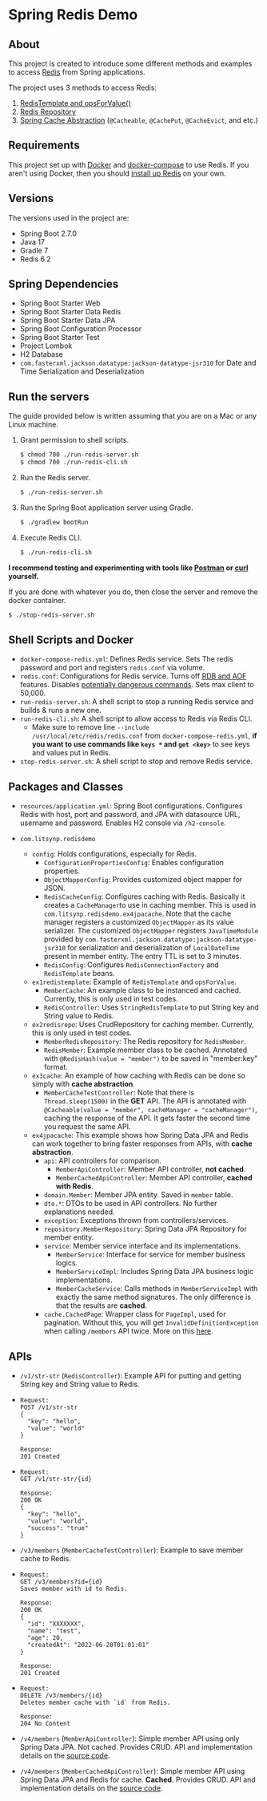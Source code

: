 # Spring Redis Demo

## About

This project is created to introduce some different methods and examples to access [Redis](https://redis.io/) from Spring applications.

The project uses 3 methods to access Redis:

1. [RedisTemplate and opsForValue()](https://www.baeldung.com/spring-data-redis-properties)
2. [Redis Repository](https://www.baeldung.com/spring-data-redis-tutorial#redis-repository)
3. [Spring Cache Abstraction](https://www.baeldung.com/spring-cache-tutorial) (`@Cacheable`, `@CachePut`, `@CacheEvict`, and etc.)

## Requirements

This project set up with [Docker](https://www.docker.com/) and [docker-compose](https://docs.docker.com/compose/) to use Redis. If you aren't using Docker, then you should [install up Redis](https://redis.io/docs/getting-started/) on your own.

## Versions

The versions used in the project are:

- Spring Boot 2.7.0
- Java 17
- Gradle 7
- Redis 6.2

## Spring Dependencies

- Spring Boot Starter Web
- Spring Boot Starter Data Redis
- Spring Boot Starter Data JPA
- Spring Boot Configuration Processor
- Spring Boot Starter Test
- Project Lombok
- H2 Database
- `com.fasterxml.jackson.datatype:jackson-datatype-jsr310` for Date and Time Serialization and Deserialization

## Run the servers

The guide provided below is written assuming that you are on a Mac or any Linux machine.

1. Grant permission to shell scripts.

   ```sh
   $ chmod 700 ./run-redis-server.sh
   $ chmod 700 ./run-redis-cli.sh
   ```

2. Run the Redis server.

   ```sh
   $ ./run-redis-server.sh
   ```

3. Run the Spring Boot application server using Gradle.

   ```sh
   $ ./gradlew bootRun
   ```

4. Execute Redis CLI.
   ```sh
   $ ./run-redis-cli.sh
   ```

**I recommend testing and experimenting with tools like [Postman](https://www.postman.com/) or [curl](https://curl.se/) yourself.**

If you are done with whatever you do, then close the server and remove the docker container.

```sh
$ ./stop-redis-server.sh
```

## Shell Scripts and Docker

- `docker-compose-redis.yml`: Defines Redis service. Sets The redis password and port and registers `redis.conf` via volume.
- `redis.conf`: Configurations for Redis service. Turns off [RDB and AOF](https://stackoverflow.com/questions/28785383/how-to-disable-persistence-with-redis) features. Disables [potentially dangerous commands](https://programmer.group/redis-disable-dangerous-command.html). Sets max client to 50,000.
- `run-redis-server.sh`: A shell script to stop a running Redis service and builds & runs a new one.
- `run-redis-cli.sh`: A shell script to allow access to Redis via Redis CLI.
    - Make sure to remove line `--include /usr/local/etc/redis/redis.conf` from `docker-compose-redis.yml`, **if you want to use commands like `keys *` and `get <key>`** to see keys and values put in Redis.
- `stop-redis-server.sh`: A shell script to stop and remove Redis service.

## Packages and Classes

- `resources/application.yml`: Spring Boot configurations. Configures Redis with host, port and password, and JPA with datasource URL, username and password. Enables H2 console via `/h2-console`.

- `com.litsynp.redisdemo`
    - `config`: Holds configurations, especially for Redis.
        - `ConfigurationPropertiesConfig`: Enables configuration properties.
        - `ObjectMapperConfig`: Provides customized object mapper for JSON.
        - `RedisCacheConfig`: Configures caching with Redis. Basically it creates a `CacheManager`to use in caching member. This is used in `com.litsynp.redisdemo.ex4jpacache`. Note that the cache manager registers a customized `ObjectMapper` as its value serializer. The customized `ObjectMapper` registers `JavaTimeModule` provided by `com.fasterxml.jackson.datatype:jackson-datatype-jsr310` for serialization and deserialization of `LocalDateTime` present in member entity. The entry TTL is set to 3 minutes.
        - `RedisConfig`: Configures `RedisConnectionFactory` and `RedisTemplate` beans.
    - `ex1redistemplate`: Example of `RedisTemplate` and `opsForValue`.
        - `MemberCache`: An example class to be instanced and cached. Currently, this is only used in test codes.
        - `RedisController`: Uses `StringRedisTemplate` to put String key and String value to Redis.
    - `ex2redisrepo`: Uses CrudRepository for caching member. Currently, this is only used in test codes.
        - `MemberRedisRepository`: The Redis repository for `RedisMember`.
        - `RedisMember`: Example member class to be cached. Annotated with `@RedisHash(value = "member")` to be saved in "member:key" format.
    - `ex3cache`: An example of how caching with Redis can be done so simply with **cache
      abstraction**.
        - `MemberCacheTestController`: Note that there is `Thread.sleep(1500)` in the **GET** API. The API is annotated with `@Cacheable(value = "member", cacheManager = "cacheManager")`, caching the response of the API. It gets faster the second time you request the same API.
    - `ex4jpacache`: This example shows how Spring Data JPA and Redis can work together to bring faster responses from APIs, with **cache abstraction**.
        - `api`: API controllers for comparison.
            - `MemberApiController`: Member API controller, **not cached**.
            - `MemberCachedApiController`: Member API controller, **cached with Redis**.
        - `domain.Member`: Member JPA entity. Saved in `member` table.
        - `dto.*`: DTOs to be used in API controllers. No further explanations needed.
        - `exception`: Exceptions thrown from controllers/services.
        - `repository.MemberRepository`: Spring Data JPA Repository for member entity.
        - `service`: Member service interface and its implementations.
            - `MemberService`: Interface for service for member business logics.
            - `MemberServiceImpl`: Includes Spring Data JPA business logic implementations.
            - `MemberCacheService`: Calls methods in `MemberServiceImpl` with exactly the same method signatures. The only difference is that the results are **cached**.
        - `cache.CachedPage`: Wrapper class for `PageImpl`, used for pagination. Without this, you will get `InvalidDefinitionException` when calling `/members` API twice. More on this [here](https://stackoverflow.com/questions/55965523/error-during-deserialization-of-pageimpl-cannot-construct-instance-of-org-spr).

## APIs

- `/v1/str-str` (`RedisController`): Example API for putting and getting String key and String value to Redis.
- ```
  Request:
  POST /v1/str-str
  {
    "key": "hello",
    "value": "world"
  }

  Response:
  201 Created
  ```

- ```
  Request:
  GET /v1/str-str/{id}

  Response:
  200 OK
  {
    "key": "hello",
    "value": "world",
    "success": "true"
  }
  ```

- `/v3/members` (`MemberCacheTestController`): Example to save member cache to Redis.
- ```
  Request:
  GET /v3/members?id={id}
  Saves member with id to Redis.

  Response:
  200 OK
  {
    "id": "XXXXXXX",
    "name": "test",
    "age": 20,
    "createdAt": "2022-06-20T01:01:01"
  }

  Response:
  201 Created
  ```

- ```
  Request:
  DELETE /v3/members/{id}
  Deletes member cache with `id` from Redis.

  Response:
  204 No Content
  ```

- `/v4/members` (`MemberApiController`): Simple member API using only Spring Data JPA. Not cached. Provides CRUD. API and implementation details on the [source code](https://github.com/litsynp/spring-redis-demo/blob/main/src/main/java/com/litsynp/redisdemo/ex4jpacache/api/MemberApiController.java).

- `/v4/members` (`MemberCachedApiController`): Simple member API using Spring Data JPA and Redis for cache. **Cached**. Provides CRUD. API and implementation details on the [source code](https://github.com/litsynp/spring-redis-demo/blob/main/src/main/java/com/litsynp/redisdemo/ex4jpacache/api/MemberCachedApiController.java).
